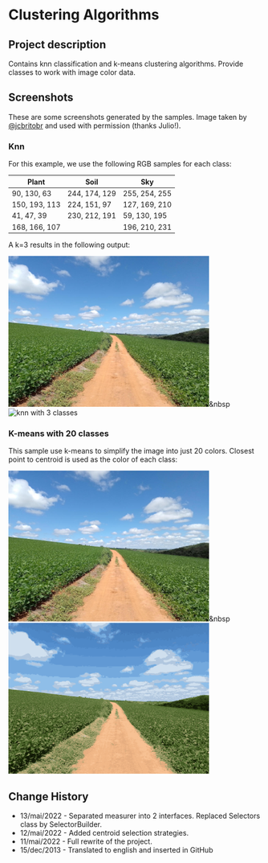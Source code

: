 # Clustering Algorithms

## Project description

Contains knn classification and k-means clustering algorithms. Provide classes to work with image color data.

## Screenshots

These are some screenshots generated by the samples. 
Image taken by [@jcbritobr](https://github.com/jcbritobr/) and used with permission (thanks Julio!).

### Knn 

For this example, we use the following RGB samples for each class:

| Plant         | Soil          | Sky           |
|---------------|---------------|---------------|
| 90, 130, 63   | 244, 174, 129 | 255, 254, 255 |
| 150, 193, 113 | 224, 151, 97  | 127, 169, 210 |
| 41, 47, 39    | 230, 212, 191 | 59, 130, 195  |
| 168, 166, 107 |               | 196, 210, 231 |

A k=3 results in the following output:

<img src="/images/field.jpg" alt="original" width="400" height="300"/>&nbsp<img src="/images/knn-field.jpg" alt="knn with 3 classes" width="400" height="300"/>

### K-means with 20 classes

This sample use k-means to simplify the image into just 20 colors. Closest point to centroid is used as the color of 
each class:

<img src="/images/field.jpg" alt="original" width="400" height="300"/>&nbsp<img src="/images/kmeans-20-field.png" alt="Kmeans 20 classes" width="400" height="300"/>

## Change History

- 13/mai/2022 - Separated measurer into 2 interfaces. Replaced Selectors class by SelectorBuilder.
- 12/mai/2022 - Added centroid selection strategies.
- 11/mai/2022 - Full rewrite of the project. 
- 15/dec/2013 - Translated to english and inserted in GitHub